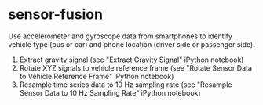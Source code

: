 # sensor-fusion
Use accelerometer and gyroscope data from smartphones to identify vehicle type (bus or car) and phone location (driver side or passenger side).

  1. Extract gravity signal (see "Extract Gravity Signal" iPython notebook)
  2. Rotate XYZ signals to vehicle reference frame (see "Rotate Sensor Data to
  Vehicle Reference Frame" iPython notebook)
  3. Resample time series data to 10 Hz sampling rate (see "Resample Sensor
  Data to 10 Hz Sampling Rate" iPython notebook)
